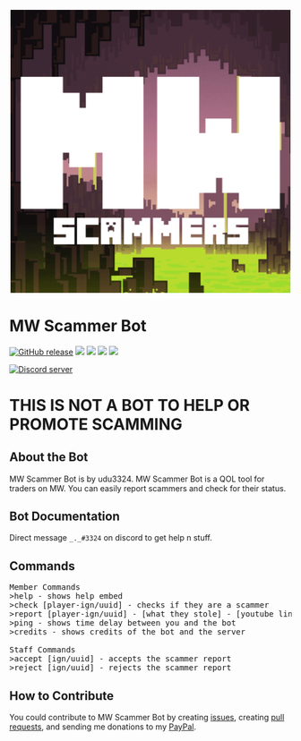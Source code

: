 <p align="center">
  <img width="500px" src="src/main/resources/big.png">
</p>

# MW Scammer Bot

[![GitHub release](https://img.shields.io/github/v/release/udu3324/MW-Scammer-Bot)](https://github.com/udu3324/MW-Scammer-Bot/releases/latest)
<img src="https://img.shields.io/github/license/udu3324/MW-Scammer-Bot">
 <img src="https://img.shields.io/github/issues/udu3324/MW-Scammer-Bot">
  <img src="https://img.shields.io/github/forks/udu3324/MW-Scammer-Bot?style=social">
  <img src="https://img.shields.io/github/stars/udu3324/MW-Scammer-Bot?style=social">

[![Discord server](https://discordapp.com/api/guilds/883832292466892841/widget.png?style=shield)](https://discord.gg/https://discord.gg/7eDXUBVpf3)

# THIS IS NOT A BOT TO HELP OR PROMOTE SCAMMING

## About the Bot
MW Scammer Bot is by udu3324. MW Scammer Bot is a QOL tool for traders on MW. You can easily report scammers and check for their status.

## Bot Documentation
Direct message `_._#3324` on discord to get help n stuff.

## Commands
<pre>
Member Commands
>help - shows help embed
>check [player-ign/uuid] - checks if they are a scammer
>report [player-ign/uuid] - [what they stole] - [youtube link] - creates a report
>ping - shows time delay between you and the bot
>credits - shows credits of the bot and the server

Staff Commands
>accept [ign/uuid] - accepts the scammer report
>reject [ign/uuid] - rejects the scammer report
</pre>


## How to Contribute
You could contribute to MW Scammer Bot by creating
       [issues](https://github.com/udu3324/MW-Scammer-Bot/issues/new/choose), creating
[pull requests](https://github.com/udu3324/MW-Scammer-Bot/compare), and sending me donations to my
[PayPal](https://www.paypal.com/cgi-bin/webscr?cmd=_donations&business=6R3DMFCTT9KA2&item_name=Donations%20will%20be%20appreciated%20and%20will%20help%20me%20:%29&currency_code=USD&source=url).
